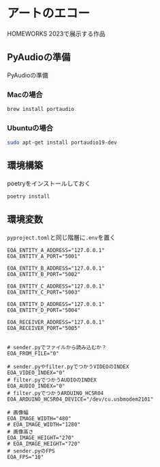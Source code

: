 # アートのエコー
HOMEWORKS 2023で展示する作品


## PyAudioの準備
PyAudioの準備

### Macの場合

```bash
brew install portaudio
```

### Ubuntuの場合

```bash
sudo apt-get install portaudio19-dev
```

## 環境構築

poetryをインストールしておく

```bash
poetry install
```
## 環境変数

`pyproject.toml`と同じ階層に`.env`を置く

```
EOA_ENTITY_A_ADDRESS="127.0.0.1"
EOA_ENTITY_A_PORT="5001"

EOA_ENTITY_B_ADDRESS="127.0.0.1"
EOA_ENTITY_B_PORT="5002"

EOA_ENTITY_C_ADDRESS="127.0.0.1"
EOA_ENTITY_C_PORT="5003"

EOA_ENTITY_D_ADDRESS="127.0.0.1"
EOA_ENTITY_D_PORT="5004"

EOA_RECEIVER_ADDRESS="127.0.0.1"
EOA_RECEIVER_PORT="5005"


# sender.pyでファイルから読み込むか？
EOA_FROM_FILE="0"

# sender.pyやfilter.pyでつかうVIDEOのINDEX
EOA_VIDEO_INDEX="0"
# filter.pyでつかうAUDIOのINDEX
EOA_AUDIO_INDEX="0"
# filter.pyでつかうARDUINO_HCSR04
EOA_ARDUINO_HCSR04_DEVICE="/dev/cu.usbmodem2101"

# 画像幅
EOA_IMAGE_WIDTH="480"
# EOA_IMAGE_WIDTH="1280"
# 画像高さ
EOA_IMAGE_HEIGHT="270"
# EOA_IMAGE_HEIGHT="720"
# sender.pyのFPS
EOA_FPS="10"
```

